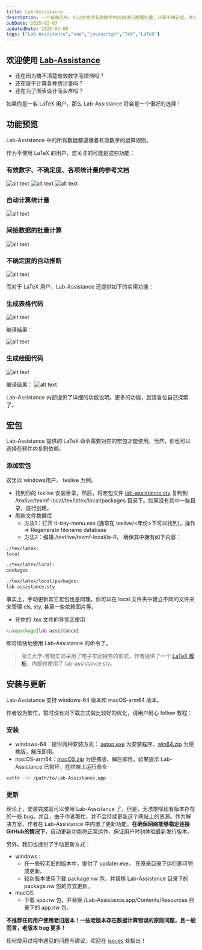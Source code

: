```yaml
---
title: Lab-Assistance
description: 一个桌面应用，可以在考虑有效数字的同时进行数据处理，计算不确定度，并支持导出 LaTeX 图表代码
pubDate: 2025-02-07
updatedDate: 2025-02-08
tags: ["Lab-Assistance","vue","javascript","TeX","LaTeX"]
---
```



## 欢迎使用 [Lab-Assistance](https://github.com/CrazySpottedDove/Lab-Assistance)

* 还在因为搞不清楚有效数字而烦恼吗？
* 还在疲于计算各种统计量吗？
* 还在为了图表设计而头疼吗？

如果你是一名 LaTeX 用户，那么 Lab-Assistance 将会是一个很好的选择！

## 功能预览

Lab-Assistance 中的所有数据都遵循着有效数字的运算规则。

作为不使用 LaTeX 的用户，您关注的可能是这些功能：

### 有效数字、不确定度、各项统计量的参考文档

![alt text](../../../assets/mdPaste/lab-assistance/image.png)
![alt text](../../../assets/mdPaste/lab-assistance/image-1.png)
![alt text](../../../assets/mdPaste/lab-assistance/image-2.png)

### 自动计算统计量

![alt text](../../../assets/mdPaste/lab-assistance/image-3.png)

### 间接数据的批量计算

![alt text](../../../assets/mdPaste/lab-assistance/image-4.png)

### 不确定度的自动推断

![alt text](../../../assets/mdPaste/lab-assistance/image-5.png)

而对于 LaTeX 用户，Lab-Assistance 还提供如下的实用功能：

### 生成表格代码

![alt text](../../../assets/mdPaste/lab-assistance/image-6.png)

编译结果：

![alt text](../../../assets/mdPaste/lab-assistance/image-8.png)

### 生成绘图代码

![alt text](../../../assets/mdPaste/lab-assistance/image-7.png)

编译结果：
![alt text](../../../assets/mdPaste/lab-assistance/image-9.png)

Lab-Assistance 内部提供了详细的功能说明。更多的功能，就请各位自己探索了。

## 宏包

Lab-Assistance 提供的 LaTeX 命令需要对应的宏包才能使用。当然，你也可以选择在软件内复制依赖。

### 添加宏包

这里以 windows用户、 texlive 为例。

* 找到你的 texlive 安装目录，然后，将宏包文件 [lab-assistance.sty](https://github.com/CrazySpottedDove/Lab-Assistance/releases/download/webpage-download/lab-assistance.sty "Lab-Assistance的宏包文件") 复制到 /texlive/texmf-local/tex/latex/local/packages 目录下。如果没有其中一些目录，自行创建。
* 刷新文件数据库
  * 方法1：打开 tl-tray-menu.exe (通常在 texlive/<年份>下可以找到)，操作 => Regenerate filename database
  * 方法2：编辑 /textlive/texmf-local/ls-R， 确保其中拥有如下内容：

```txt
./tex/latex:
local

./tex/latex/local:
packages

./tex/latex/local/packages:
lab-assistance.sty
```

事实上，手动更新其它宏包也是同理。你可以在 local 文件夹中建立不同的文件夹来管理 cls, sty, 甚至一些依赖图片等。

* 在你的 .tex 文件的导言区使用

```latex
\usepackage{lab-assistance}
```

即可愉快地使用 Lab-Assistance 的命令了。

> 浙江大学-普物实验采用了电子实验报告的形式，作者提供了一个 [LaTeX 模板](https://github.com/CrazySpottedDove/PhysicsLabReportTemplate_LaTeX "LaTeX 模板仓库")，内部也使用了 lab-assistance.sty。

## 安装与更新

Lab-Assistance 支持 windows-64 版本和 macOS-arm64 版本。

作者较为繁忙，暂时没有对下载方式做比较好的优化，请用户耐心 follow 教程：

### 安装

* windows-64：提供两种安装方式： [setup.exe](https://github.com/CrazySpottedDove/Lab-Assistance/releases/download/webpage-download/Lab-Assistance_setup_v1.3.7.exe "win64-安装程序") 为安装程序。[win64.zip](https://objects.githubusercontent.com/github-production-release-asset-2e65be/842860378/9f6aece6-f23d-4e05-95c6-c6c5dad7f347?X-Amz-Algorithm=AWS4-HMAC-SHA256&X-Amz-Credential=releaseassetproduction%2F20241201%2Fus-east-1%2Fs3%2Faws4_request&X-Amz-Date=20241201T025050Z&X-Amz-Expires=300&X-Amz-Signature=de6f08bd026038ef18a726fb886c32f5bc157301070cda2de7392554683c9fa5&X-Amz-SignedHeaders=host&response-content-disposition=attachment%3B%20filename%3DLab-Assistance-win64.zip&response-content-type=application%2Foctet-stream "win64-便携版zip") 为便携版，解压即用。
* macOS-arm64：[macOS.zip](https://github.com/CrazySpottedDove/Lab-Assistance/releases/download/webpage-download/Lab-Assistance-macOS.zip "macOS-便携版zip") 为便携版，解压即用。如果提示 Lab-Assistance 已损坏，在终端上运行命令

```bash
xattr -cr /path/to/Lab-Assistance.app
```

### 更新

理论上，安装完成就可以使用 Lab-Assistance 了。但是，无法排除现有版本存在的一些 bug。并且，由于作者繁忙，并不会持续更新这个网站上的资源。作为解决方案，作者在 Lab-Assistance 中内置了更新功能。**在确保网络能够稳定连接 GitHub的情况下**，自动更新功能将正常运作，保证用户时刻体验最新发行版本。

另外，我们也提供了手动更新方式：

* windows :
  * 在一些较老旧的版本中，提供了 updater.exe， 在原来目录下运行即可完成更新。
  * 较新版本使用下载 package.nw 包，并替换 Lab-Assistance 目录下的 package.nw 包的方式更新。
* macOS:
  * 下载 app.nw 包，并替换 /Lab-Assistance.app/Contents/Resources 目录下的 app.nw 包。

**不推荐任何用户使用老旧版本！一些老版本存在数据计算错误的原则问题，且一般而言，老版本 bug 更多！**

任何使用过程中遇见的问题与建议，欢迎在 [issues](https://github.com/CrazySpottedDove/Lab-Assistance/issues "issues") 处指出！
